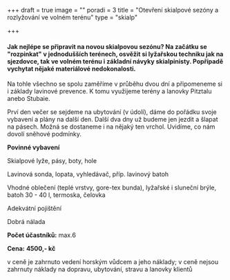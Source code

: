 +++
draft = true
image = ""
poradi = 3
title = "Otevření skialpové sezóny a rozlyžování ve volném terénu"
type = "skialp"

+++
#### **Jak nejlépe se připravit na novou skialpovou sezónu? Na začátku se "rozpinkat" v jednodušších terénech, osvěžit si lyžařskou techniku jak na sjezdovce, tak ve volném terénu i základní návyky skialpinisty. Popřípadě vychytat nějaké materiálové nedokonalosti.**

Na tohle všechno se spolu zaměříme v průběhu dvou dní a připomeneme si i základy lavinové prevence. K tomu využijeme terény a lanovky Pitztalu anebo Stubaie. 

Prví den večer se sejdeme na ubytování (v údolí), dáme do pořádku svoje vybavení a plány na další den. Další dva dny už budeme jen jezdit a šlapat na pásech. Možná se dostaneme i na nějaký ten vrchol. Uvidíme, co nám dovolí sněhové podmínky.

**Povinné vybavení**

Skialpové lyže, pásy, boty, hole

Lavinová sonda, lopata, vyhledávač, příp. lavinový batoh

Vhodné oblečení (teplé vrstvy, gore-tex bunda), lyžařské i sluneční brýle, batoh 30 - 40 l, termoska, čelovka

Adekvátní pojištění

Dobrá nálada

**Počet účastníků:** max.6

**Cena:** **4500,- kč**

v ceně je zahrnuto vedení horským vůdcem a jeho náklady; v ceně nejsou zahrnuty náklady na dopravu, ubytování, stravu a lanovky klientů